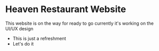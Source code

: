 # Heaven Restaurant Website

This website is on the way for ready to go
currently it's working on the UI/UX design
- This is just a refreshment
- Let's do it
